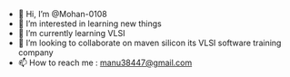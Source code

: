 - 👋 Hi, I’m @Mohan-0108
- 👀 I’m interested in learning new things
- 🌱 I’m currently learning VLSI  
- 💞️ I’m looking to collaborate on maven silicon its VLSI software training company
- 📫 How to reach me : manu38447@gmail.com


<!---
Mohan-0108/Mohan-0108 is a ✨ special ✨ repository because its `README.md` (this file) appears on your GitHub profile.
You can click the Preview link to take a look at your changes.
--->
